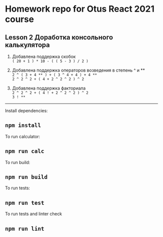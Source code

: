# Homework repo for Otus React 2021 course
## Lesson 2 Доработка консольного калькулятора
1. Добавлена поддержка скобок<br>
`( 20 + 1 ) * 10 - ( ( 5 - 3 ) / 2 )`

2. Добавлена поддержка операторов возведения в степень ^ и **<br>
`2 ^ ( 3 + 4 ** ) + ( 3 ^ 4 + 4 ) + 4 **`<br>
`2 ^ 2 ^ 2 + ( 4 + 2 ^ 2 ^ 2 ) ^ 2`

3. Добавлена поддержка факториала<br>
`2 ^ 2 ^ 2 + ( 4 ! + 2 ^ 2 ^ 2 ) ^ 2`<br>
`3 ! **`

---

Install dependencies:
## `npm install`

To run calculator:
## `npm run calc`

To run build:
## `npm run build`

To run tests:
## `npm run test`

To run tests and linter check
## `npm run lint`

